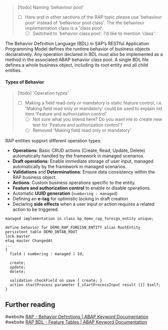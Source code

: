 > [!todo] Naming 'behaviour pool'
> - [ ] Here and in other sections of the RAP topic please use 'behaviour pool' instead of 'behaviour pool class'. The the behaviour implementation class is a 'class pool'. 
> 	- [ ] Switched to 'behavior class pool'. I'd like to mention 'class'.

The Behavior Definition Language (BDL) in SAP’s RESTful Application Programming Model defines the runtime behavior of business objects declaratively. Any operation declared in BDL must also be implemented as a method in the associated ABAP behavior class pool. A single BDL file defines a whole business object, including its root entity and all child entities.
#### Types of Behavior

> [!todo] 'Operation types'
> - [ ] Making a field read-only or mandatory is static feature control, i.e. 'Making field read only or mandatory' could be used to explain list item 'Feature and authorization control'
> 	- [ ] Not sure what you intend here? Do you want me to create new text for 'Feature and authorization control'? 
> 	- [ ] Removed 'Making field read only or mandatory' 

RAP entities support different operation types:

- **Operations**: Basic CRUD actions (Create, Read, Update, Delete) automatically handled by the framework in managed scenarios.
- **Draft operations**: Enable immediate storage of user input, managed automatically by the framework in managed scenarios.
- **Validations** and **Determinations**: Ensure data consistency within the RAP business object.
- **Actions**: Custom business operations specific to the entity.
- **Feature and authorization control** to enable or disable operations.
- Automatic **UUID generation** (`numbering : managed`) 
- Defining an **e-tag** for optimistic locking in draft creation
- Declaring **side effects** when a user input or action requires a related action to be triggered.


```BDL
managed implementation in class bp_demo_rap_foreign_entity unique;

define behavior for DEMO_RAP_FOREIGN_ENTITY alias RootEntity
persistent table DEMO_DBTAB_ROOT
lock master
etag master ChangedAt
...
{
  field ( numbering : managed ) Id;
  
  create;
  update;
  delete;
  
  validation checkField on save { create; }
  action startProcess parameter I_startProcessInput result [1] $self;
}
```

## Further reading

#website [RAP - Behavior Definitions | ABAP Keyword Documentation](https://help.sap.com/doc/abapdocu_cp_index_htm/CLOUD/en-US/ABENCDS_BDEF.html)
#website [RAP BDL - Feature Tables | ABAP Keyword Documentation](https://help.sap.com/doc/abapdocu_cp_index_htm/CLOUD/en-US/ABENRAP_FEATURE_TABLE.html)